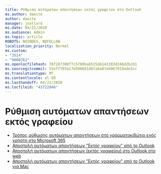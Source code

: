 ```yaml
---
title: Ρύθμιση αυτόματων απαντήσεων εκτός γραφείου στο Outlook
ms.author: daeite
author: daeite
manager: joallard
ms.date: 04/21/2020
ms.audience: Admin
ms.topic: article
ROBOTS: NOINDEX, NOFOLLOW
localization_priority: Normal
ms.custom:
- "3514"
- "9000761"
ms.openlocfilehash: 76f287300f7c5700bab515d4142283d24bd2bcb1
ms.sourcegitcommit: 55eff703a17e500681d8fa6a87eb067019ade3cc
ms.translationtype: MT
ms.contentlocale: el-GR
ms.lasthandoff: 04/22/2020
ms.locfileid: "43722846"
---
```

# <a name="set-up-out-of-office-automatic-replies"></a>Ρύθμιση αυτόματων απαντήσεων εκτός γραφείου

- [Τρόπος ρύθμισης αυτόματων απαντήσεων στο γραμματοκιβώτιο ενός χρήστη στο Microsoft 365](https://docs.microsoft.com/exchange/troubleshoot/configure-mailboxes/set-automatic-replies)
- [Αποστολή αυτόματων απαντήσεων "Εκτός γραφείου" από το Outlook](https://support.office.com/article/9742f476-5348-4f9f-997f-5e208513bd67)
- [Αποστολή αυτόματων απαντήσεων (εκτός γραφείου) στο Outlook στο web](https://support.office.com/article/0c193ab0-b9e1-4058-84be-a5b014242290)
- [Αποστολή αυτόματων απαντήσεων "Εκτός γραφείου" από το Outlook για Mac](https://support.office.com/article/4e07ab75-beda-4f9e-bcdc-44471ebacdee)